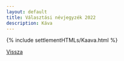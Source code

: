 ```yaml
---
layout: default
title: Választási névjegyzék 2022
description: Káva
---
```


{% include settlementHTMLs/Kaava.html %}

[Vissza](./)